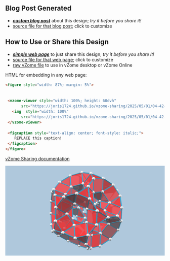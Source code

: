
## Blog Post Generated

 - [***custom blog post***](<https://joris1724.github.io/vzome-sharing/2025/05/01/Drilled-Truncated-Dodecahedron-04-42-37.html>) about this design; *try it before you share it!*
 - [source file for that blog post](<https://github.com/joris1724/vzome-sharing/edit/main/_posts/2025-05-01-Drilled-Truncated-Dodecahedron-04-42-37.md>); click to customize
 


## How to Use or Share this Design

 - [***simple web page***](<https://joris1724.github.io/vzome-sharing/2025/05/01/04-42-37-Drilled-Truncated-Dodecahedron/>) to just share this design; *try it before you share it!*
 - [source file for that web page](<https://github.com/joris1724/vzome-sharing/edit/main/2025/05/01/04-42-37-Drilled-Truncated-Dodecahedron/index.md>); click to customize
 - [raw vZome file](<https://raw.githubusercontent.com/joris1724/vzome-sharing/main/2025/05/01/04-42-37-Drilled-Truncated-Dodecahedron/Drilled-Truncated-Dodecahedron.vZome>) to use in vZome desktop or vZome Online
 
 HTML for embedding in any web page:
 ```html
<figure style="width: 87%; margin: 5%">
  
  
  <vzome-viewer style="width: 100%; height: 60dvh" 
        src="https://joris1724.github.io/vzome-sharing/2025/05/01/04-42-37-Drilled-Truncated-Dodecahedron/Drilled-Truncated-Dodecahedron.vZome" >
    <img  style="width: 100%"
        src="https://joris1724.github.io/vzome-sharing/2025/05/01/04-42-37-Drilled-Truncated-Dodecahedron/Drilled-Truncated-Dodecahedron.png" >
  </vzome-viewer>

  <figcaption style="text-align: center; font-style: italic;">
     REPLACE this caption!
  </figcaption>
</figure>

 ```

[vZome Sharing documentation](https://vzome.github.io/vzome/sharing.html#how-it-works)

![Image](<Drilled-Truncated-Dodecahedron.png>)

